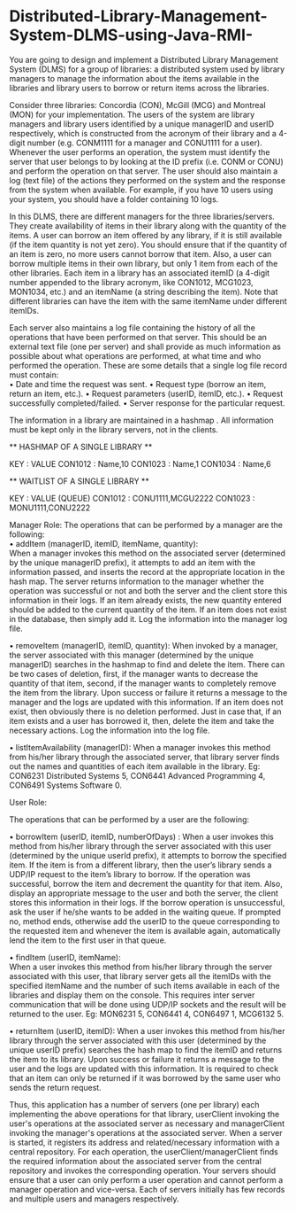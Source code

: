 # Distributed-Library-Management-System-DLMS-using-Java-RMI-


You are going to design and implement a Distributed Library Management System (DLMS) for a group of libraries: a distributed system used by library managers to manage the information about the items available in the libraries and library users to borrow or return items across the libraries.   

Consider three libraries: Concordia (CON), McGill (MCG) and Montreal (MON) for your implementation. The users of the system are library managers and library users identified by a unique managerID and userID respectively, which is constructed from the acronym of their library and a 4-digit number (e.g. CONM1111 for a manager and CONU1111 for a user). Whenever the user performs an operation, the system must identify the server that user belongs to by looking at the ID prefix (i.e. CONM or CONU) and perform the operation on that server. The user should also maintain a log (text file) of the actions they performed on the system and the response from the system when available. For example, if you have 10 users using your system, you should have a folder containing 10 logs.

In this DLMS, there are different managers for the three libraries/servers. They create availability of items in their library along with the quantity of the items. A user can borrow an item offered by any library, if it is still available (if the item quantity is not yet zero). You should ensure that if the quantity of an item is zero, no more users cannot borrow that item. Also, a user can borrow multiple items in their own library, but only 1 item from each of the other libraries. Each item in a library has an associated itemID (a 4-digit number appended to the library acronym, like CON1012, MCG1023, MON1034, etc.) and an itemName (a string describing the item).  Note that different libraries can have the item with the same itemName under different itemIDs. 

 Each server also maintains a log file containing the history of all the operations that have been performed on that server. This should be an external text file (one per server) and shall provide as much information as possible about what operations are performed, at what time and who performed the operation. These are some details that a single log file record must contain:  
 • Date and time the request was sent.
 • Request type (borrow an item, return an item, etc.).
 • Request parameters (userID, itemID, etc.).
 • Request successfully completed/failed. 
 • Server response for the particular request.  
 
 The information in a library are maintained in a hashmap . All information must be kept only in the library servers, not in the clients. 
 
 ** HASHMAP OF A SINGLE LIBRARY **
 
  KEY    : VALUE
 CON1012 : Name,10
 CON1023 : Name,1
 CON1034 : Name,6

** WAITLIST OF A SINGLE LIBRARY **

   KEY  : VALUE (QUEUE)
CON1012 : CONU1111,MCGU2222
CON1023 : MONU1111,CONU2222

Manager Role: 
The operations that can be performed by a manager are the following:  
• addItem (managerID, itemID, itemName, quantity):  
  When a manager invokes this method on the associated server (determined by the unique managerID prefix), it attempts to add an item with the information passed, and inserts the record at the appropriate location in the hash map. The server returns information to the manager whether the operation was successful or not and both the server and the client store this information in their logs. If an item already exists, the new quantity entered should be added to the current quantity of the item. If an item does not exist in the database, then simply add it. Log the information into the manager log file. 
 
• removeItem (managerID, itemID, quantity):
  When invoked by a manager, the server associated with this manager (determined by the unique managerID) searches in the hashmap to find and delete the item. There can be two cases of deletion, first, if the manager wants to decrease the quantity of that item, second, if the manager wants to completely remove the item from the library. Upon success or failure it returns a message to the manager and the logs are updated with this information. If an item does not exist, then obviously there is no deletion performed. Just in case that, if an item exists and a user has borrowed it, then, delete the item and take the necessary actions. Log the information into the log file.
  
 • listItemAvailability (managerID): 
  When a manager invokes this method from his/her library through the associated server, that library server finds out the names and quantities of each item available in the library. Eg: CON6231 Distributed Systems 5, CON6441 Advanced Programming 4, CON6491 Systems Software 0. 

User Role:

The operations that can be performed by a user are the following: 

• borrowItem (userID, itemID, numberOfDays) :
  When a user invokes this method from his/her library through the server associated with this user (determined by the unique userId prefix), it attempts to borrow the specified item. If the item is from a different library, then the user’s library sends a UDP/IP request to the item’s library to borrow. If the operation was successful, borrow the item and decrement the quantity for that item. Also, display an appropriate message to the user and both the server, the client stores this information in their logs. If the borrow operation is unsuccessful, ask the user if he/she wants to be added in the waiting queue. If prompted no, method ends, otherwise add the userID to the queue corresponding to the requested item and whenever the item is available again, automatically lend the item to the first user in that queue.
  
• findItem (userID, itemName):  
  When a user invokes this method from his/her library through the server associated with this user, that library server gets all the itemIDs with the specified itemName and the number of such items available in each of the libraries and display them on the console. This requires inter server communication that will be done using UDP/IP sockets and the result will be returned to the user. Eg: MON6231 5, CON6441 4, CON6497 1, MCG6132 5.
  
• returnItem (userID, itemID):
  When a user invokes this method from his/her library through the server associated with this user (determined by the unique userID prefix) searches the hash map to find the itemID and returns the item to its library. Upon success or failure it returns a message to the user and the logs are updated with this information. It is required to check that an item can only be returned if it was borrowed by the same user who sends the return request. 
  
Thus, this application has a number of servers (one per library) each implementing the above operations for that library, userClient invoking the user's operations at the associated server as necessary and managerClient invoking the manager's operations at the associated server. When a server is started, it registers its address and related/necessary information with a central repository. For each operation, the userClient/managerClient finds the required information about the associated server from the central repository and invokes the corresponding operation. Your servers should ensure that a user can only perform a user operation and cannot perform a manager operation and vice-versa. Each of servers initially has few records and multiple users and managers respectively.
